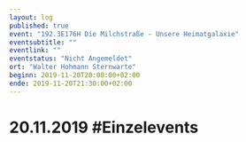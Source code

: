 ```yaml
---
layout: log
published: true
event: "192.3E176H Die Milchstraße - Unsere Heimatgalaxie"
eventsubtitle: ""
eventlink: ""
eventstatus: "Nicht Angemeldet"
ort: "Walter Hohmann Sternwarte"
beginn: 2019-11-20T20:00:00+02:00
ende: 2019-11-20T21:30:00+02:00
---
```


# 20.11.2019 #Einzelevents
